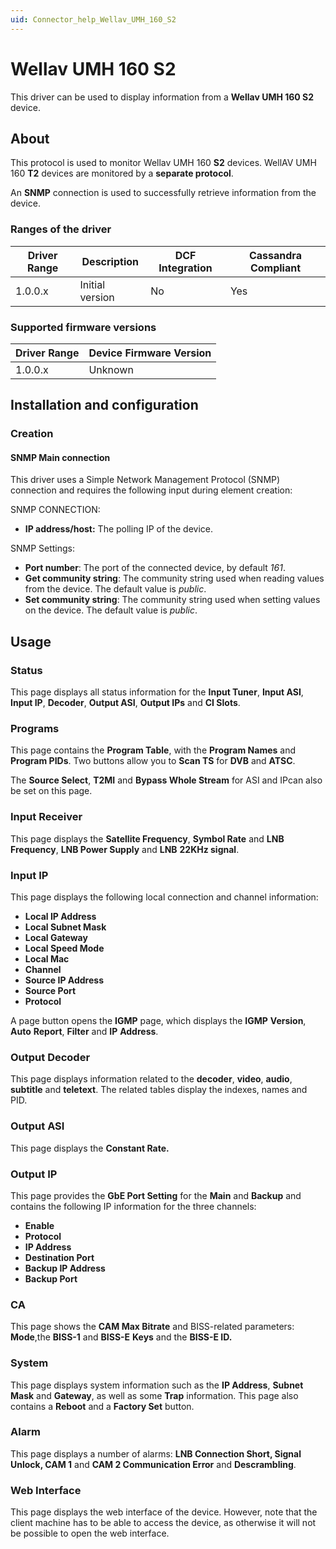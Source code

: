 ```yaml
---
uid: Connector_help_Wellav_UMH_160_S2
---
```


# Wellav UMH 160 S2

This driver can be used to display information from a **Wellav UMH 160 S2** device.

## About

This protocol is used to monitor Wellav UMH 160 **S2** devices. WellAV UMH 160 **T2** devices are monitored by a **separate protocol**.

An **SNMP** connection is used to successfully retrieve information from the device.

### Ranges of the driver

| **Driver Range** | **Description** | **DCF Integration** | **Cassandra Compliant** |
|------------------|-----------------|---------------------|-------------------------|
| 1.0.0.x          | Initial version | No                  | Yes                     |

### Supported firmware versions

| **Driver Range** | **Device Firmware Version** |
|------------------|-----------------------------|
| 1.0.0.x          | Unknown                     |

## Installation and configuration

### Creation

#### SNMP Main connection

This driver uses a Simple Network Management Protocol (SNMP) connection and requires the following input during element creation:

SNMP CONNECTION:

- **IP address/host:** The polling IP of the device.

SNMP Settings:

- **Port number**: The port of the connected device, by default *161*.
- **Get community string**: The community string used when reading values from the device. The default value is *public*.
- **Set community string**: The community string used when setting values on the device. The default value is *public*.

## Usage

### Status

This page displays all status information for the **Input Tuner**, **Input ASI**, **Input IP**, **Decoder**, **Output ASI**, **Output IPs** and **CI Slots**.

### Programs

This page contains the **Program Table**, with the **Program Names** and **Program PIDs**. Two buttons allow you to **Scan TS** for **DVB** and **ATSC**.

The **Source Select**, **T2MI** and **Bypass Whole Stream** for ASI and IPcan also be set on this page.

### Input Receiver

This page displays the **Satellite Frequency**, **Symbol Rate** and **LNB Frequency**, **LNB Power Supply** and **LNB** **22KHz signal**.

### Input IP

This page displays the following local connection and channel information:

- **Local IP Address**
- **Local Subnet Mask**
- **Local Gateway**
- **Local Speed Mode**
- **Local Mac**
- **Channel**
- **Source IP Address**
- **Source Port**
- **Protocol**

A page button opens the **IGMP** page, which displays the **IGMP** **Version**, **Auto** **Report**, **Filter** and **IP** **Address**.

### Output Decoder

This page displays information related to the **decoder**, **video**, **audio**, **subtitle** and **teletext**. The related tables display the indexes, names and PID.

### Output ASI

This page displays the **Constant Rate.**

### Output IP

This page provides the **GbE Port Setting** for the **Main** and **Backup** and contains the following IP information for the three channels:

- **Enable**
- **Protocol**
- **IP Address**
- **Destination Port**
- **Backup IP Address**
- **Backup Port**

### CA

This page shows the **CAM Max Bitrate** and BISS-related parameters: **Mode**,the **BISS-1** and **BISS-E** **Keys** and the **BISS-E ID.**

### System

This page displays system information such as the **IP Address**, **Subnet Mask** and **Gateway**, as well as some **Trap** information. This page also contains a **Reboot** and a **Factory Set** button.

### Alarm

This page displays a number of alarms: **LNB Connection Short, Signal Unlock, CAM 1** and **CAM 2 Communication Error** and **Descrambling**.

### Web Interface

This page displays the web interface of the device. However, note that the client machine has to be able to access the device, as otherwise it will not be possible to open the web interface.
